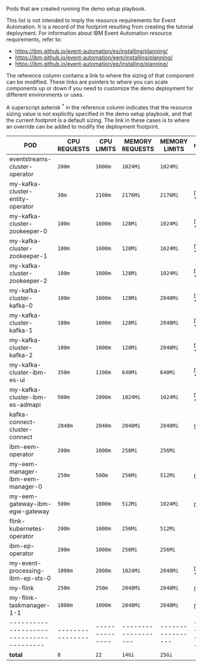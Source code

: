 Pods that are created running the demo setup playbook.

This list is not intended to imply the resource requirements for Event Automation. It is a record of the footprint resulting from creating the tutorial deployment. For information about IBM Event Automation resource requirements, refer to:

- https://ibm.github.io/event-automation/es/installing/planning/
- https://ibm.github.io/event-automation/eem/installing/planning/
- https://ibm.github.io/event-automation/ep/installing/planning/

The reference column contains a link to where the sizing of that component can be modified. These links are pointers to where you can scale components up or down if you need to customize the demo deployment for different environments or uses.

A superscript asterisk <sup>*</sup> in the reference column indicates that the resource sizing value is not explicitly specified in the demo setup playbook, and that the current footprint is a default sizing. The link in these cases is to where an override can be added to modify the deployment footprint.

|  **POD**                                | **CPU REQUESTS** | **CPU LIMITS** | **MEMORY REQUESTS** | **MEMORY LIMITS** | **ref** |
| --------------------------------------- | ---------------- | -------------- | ------------------- | ----------------- | ------- |
|  eventstreams-cluster-operator          |           `200m` |        `1000m` |            `1024Mi` |          `1024Mi` |
|  my-kafka-cluster-entity-operator       |            `30m` |        `2100m` |            `2176Mi` |          `2176Mi` | [ref](https://github.com/IBM/event-automation-demo/blob/c71003ab8372046291b87b854074cadd79f3fc52/install/eventstreams/templates/03-es.yaml#L25) <sup>*</sup> |
|  my-kafka-cluster-zookeeper-0           |           `100m` |        `1000m` |             `128Mi` |          `1024Mi` | [ref](https://github.com/IBM/event-automation-demo/blob/c71003ab8372046291b87b854074cadd79f3fc52/install/eventstreams/templates/03-es.yaml#L51) <sup>*</sup> |
|  my-kafka-cluster-zookeeper-1           |           `100m` |        `1000m` |             `128Mi` |          `1024Mi` | [ref](https://github.com/IBM/event-automation-demo/blob/c71003ab8372046291b87b854074cadd79f3fc52/install/eventstreams/templates/03-es.yaml#L51) <sup>*</sup> |
|  my-kafka-cluster-zookeeper-2           |           `100m` |        `1000m` |             `128Mi` |          `1024Mi` | [ref](https://github.com/IBM/event-automation-demo/blob/c71003ab8372046291b87b854074cadd79f3fc52/install/eventstreams/templates/03-es.yaml#L51) <sup>*</sup> |
|  my-kafka-cluster-kafka-0               |           `100m` |        `1000m` |             `128Mi` |          `2048Mi` | [ref](https://github.com/IBM/event-automation-demo/blob/c71003ab8372046291b87b854074cadd79f3fc52/install/eventstreams/templates/03-es.yaml#L28) <sup>*</sup> |
|  my-kafka-cluster-kafka-1               |           `100m` |        `1000m` |             `128Mi` |          `2048Mi` | [ref](https://github.com/IBM/event-automation-demo/blob/c71003ab8372046291b87b854074cadd79f3fc52/install/eventstreams/templates/03-es.yaml#L28) <sup>*</sup> |
|  my-kafka-cluster-kafka-2               |           `100m` |        `1000m` |             `128Mi` |          `2048Mi` | [ref](https://github.com/IBM/event-automation-demo/blob/c71003ab8372046291b87b854074cadd79f3fc52/install/eventstreams/templates/03-es.yaml#L28) <sup>*</sup> |
|  my-kafka-cluster-ibm-es-ui             |           `350m` |        `1100m` |             `640Mi` |           `640Mi` | [ref](https://github.com/IBM/event-automation-demo/blob/c71003ab8372046291b87b854074cadd79f3fc52/install/eventstreams/templates/03-es.yaml#L7)  <sup>*</sup> |
|  my-kafka-cluster-ibm-es-admapi         |           `500m` |        `2000m` |            `1024Mi` |          `1024Mi` | [ref](https://github.com/IBM/event-automation-demo/blob/c71003ab8372046291b87b854074cadd79f3fc52/install/eventstreams/templates/03-es.yaml#L6)  <sup>*</sup> |
|  kafka-connect-cluster-connect          |          `2048m` |        `2048m` |            `2048Mi` |          `2048Mi` | [ref](https://github.com/IBM/event-automation-demo/blob/c71003ab8372046291b87b854074cadd79f3fc52/install/eventstreams/templates/07-kafkaconnect.yaml#L16-L21) |
|  ibm-eem-operator                       |           `200m` |        `1000m` |             `256Mi` |           `256Mi` |
|  my-eem-manager-ibm-eem-manager-0       |           `250m` |         `500m` |             `256Mi` |           `512Mi` | [ref](https://github.com/IBM/event-automation-demo/blob/af10324efdf4133cfc279335878aa340032d1767/install/eventendpointmanagement/templates/03-eem.yaml#L31-L36) |
|  my-eem-gateway-ibm-egw-gateway         |           `500m` |        `1000m` |             `512Mi` |          `1024Mi` | [ref](https://github.com/IBM/event-automation-demo/blob/af10324efdf4133cfc279335878aa340032d1767/install/eventendpointmanagement/templates/04-egw.yaml#L20-L25) |
|  flink-kubernetes-operator              |           `200m` |        `1000m` |             `256Mi` |           `512Mi` |
|  ibm-ep-operator                        |           `200m` |        `1000m` |             `256Mi` |           `256Mi` |
|  my-event-processing-ibm-ep-sts-0       |          `1000m` |        `2000m` |            `1024Mi` |          `2048Mi` | [ref](https://github.com/IBM/event-automation-demo/blob/af10324efdf4133cfc279335878aa340032d1767/install/eventprocessing/templates/03-ep.yaml#L20) <sup>*</sup> |
|  my-flink                               |           `250m` |         `250m` |            `2048Mi` |          `2048Mi` | [ref](https://github.com/IBM/event-automation-demo/blob/af10324efdf4133cfc279335878aa340032d1767/install/flink/templates/03-flink.yaml#L23-L24) |
|  my-flink-taskmanager-1-1               |          `1000m` |        `1000m` |            `2048Mi` |          `2048Mi` | [ref](https://github.com/IBM/event-automation-demo/blob/af10324efdf4133cfc279335878aa340032d1767/install/flink/templates/03-flink.yaml#L28-L29) |
| --------------------------------------- | ---------------- | -------------- | ------------------- | ----------------- | ------- |
| **total**                               |              `8` |           `22` |              `14Gi` |            `25Gi` |

